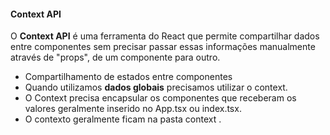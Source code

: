 #### Context API

O **Context API** é uma ferramenta do React que permite compartilhar dados entre componentes sem precisar passar essas informações manualmente através de "props", de um componente para outro.

- Compartilhamento de estados entre componentes
- Quando utilizamos **dados globais** precisamos utilizar o context. 
- O Context precisa encapsular os componentes que receberam os valores
geralmente inserido no App.tsx ou index.tsx.
- O contexto geralmente ficam na pasta context .
